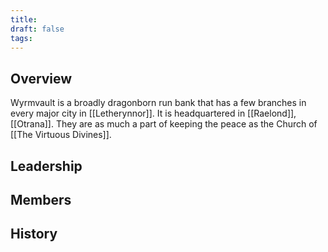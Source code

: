 ```yaml
---
title: 
draft: false
tags:
---
```

## Overview
Wyrmvault is a broadly dragonborn run bank that has a few branches in every major city in [[Letherynnor]]. It is headquartered in [[Raelond]], [[Otrana]]. They are as much a part of keeping the peace as the Church of [[The Virtuous Divines]]. 
## Leadership

## Members

## History  
